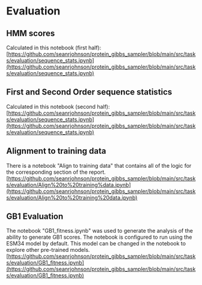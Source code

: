 # Evaluation

## HMM scores
Calculated in this notebook (first half): [https://github.com/seanrjohnson/protein_gibbs_sampler/blob/main/src/tasks/evaluation/sequence_stats.ipynb](https://github.com/seanrjohnson/protein_gibbs_sampler/blob/main/src/tasks/evaluation/sequence_stats.ipynb)


## First and Second Order sequence statistics
Calculated in this notebook (second half): [https://github.com/seanrjohnson/protein_gibbs_sampler/blob/main/src/tasks/evaluation/sequence_stats.ipynb](https://github.com/seanrjohnson/protein_gibbs_sampler/blob/main/src/tasks/evaluation/sequence_stats.ipynb)


## Alignment to training data
There is a notebook "Align to training data" that contains all of the logic for the
corresponding section of the report. [https://github.com/seanrjohnson/protein_gibbs_sampler/blob/main/src/tasks/evaluation/Align%20to%20training%data.ipynb](https://github.com/seanrjohnson/protein_gibbs_sampler/blob/main/src/tasks/evaluation/Align%20to%20training%20data.ipynb)


## GB1 Evaluation
The notebook "GB1_fitness.ipynb" was used to generate the analysis of the ability to generate
GB1 scores. The notebook is configured to run using the ESM34 model by default. This model
can be changed in the notebook to explore other pre-trained models.
[https://github.com/seanrjohnson/protein_gibbs_sampler/blob/main/src/tasks/evaluation/GB1_fitness.ipynb](https://github.com/seanrjohnson/protein_gibbs_sampler/blob/main/src/tasks/evaluation/GB1_fitness.ipynb)
